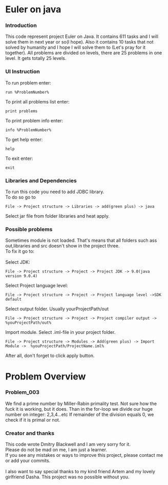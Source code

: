 # Euler on java

### Introduction
This code represent project Euler on Java. It contains 611 tasks and I will solve them in next year or so(I hope). 
Also it contains 10 tasks that not solved by humanity and I hope I will solve them to (Let's pray for it together).
All problems are divided on levels, there are 25 problems in one level. It gets totally 25 levels.
### UI Instruction
To run problem enter:
```
run %ProblemNumber%
```
To print all problems list enter:
```
print problems
```
To print problem info enter:
```
info %ProblemNumber%
```
To get help enter: 
```
help
```
To exit enter: 
```
exit
```
### Libraries and Dependencies 
To run this code you need to add JDBC library.\
To do so go to
```
File -> Project structure -> Libraries -> add(green plus) -> java
```
Select jar file from folder libraries and heat apply.
### Possible problems
Sometimes module is not loaded. That's means that all folders such ass out,libraries and src doesn't show in the project three.\
To fix it go to:\
\
Select JDK:
```
File -> Project structure -> Project -> Project JDK -> 9.0(java version 9.0.4)
```
Select Project language level:
```
File -> Project structure -> Project -> Project language level ->SDK default
```
Select output folder. Usually yourProjectPath/out
```
File -> Project structure -> Project -> Project compiler output -> %youProjectPath/out%
```
Import module. Select .iml-file in your project folder.
```
File -> Project structure -> Modules -> Add(green plus) -> Import Module ->  %youProjectPath/ProjectName.iml%
```
After all, don't forget to click apply button.
 
# Problem Overview
### Problem_003
We find a prime number by Miller-Rabin primality test. Not sure how the fuck it is working, but it does. Than in the for-loop we divide our huge number on integer: 2,3,4...etc If 
remainder of the division equals 0, we check if it is primal or not. 
### Creator and thanks
This code wrote Dmitry Blackwell and I am very sorry for it.\
Please do not be mad on me, I am just a learner.\
If you see any mistakes or ways to improve this project, please contact me or add your commits.
\
\
I also want to say special thanks to my kind friend Artem 
and my lovely girlfriend Dasha. This project was no possible without you.